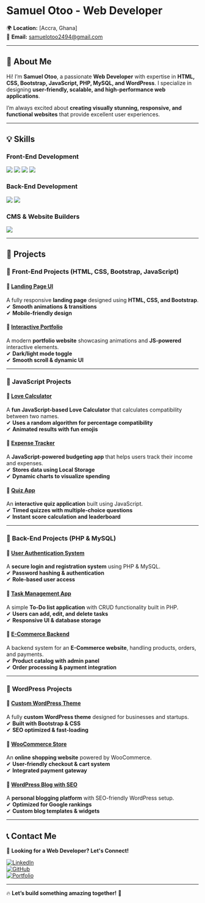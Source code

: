 
# **Samuel Otoo - Web Developer**  
🌍 **Location:** [Accra, Ghana]  
📧 **Email:** [samuelotoo2494@gmail.com](mailto:your.samuelotoo2494@gmail.com)  
  

---

## 🚀 **About Me**  
Hi! I’m **Samuel Otoo**, a passionate **Web Developer** with expertise in **HTML, CSS, Bootstrap, JavaScript, PHP, MySQL, and WordPress**. I specialize in designing **user-friendly, scalable, and high-performance web applications**.  

I’m always excited about **creating visually stunning, responsive, and functional websites** that provide excellent user experiences.  

---

## **💡 Skills**  

### **Front-End Development**  
<div>
    <img src="https://img.shields.io/badge/-HTML5-E34F26?&style=for-the-badge&logo=html5&logoColor=white" />
    <img src="https://img.shields.io/badge/-CSS3-1572B6?&style=for-the-badge&logo=css3&logoColor=white" />
    <img src="https://img.shields.io/badge/-Bootstrap-7952B3?&style=for-the-badge&logo=bootstrap&logoColor=white" />
    <img src="https://img.shields.io/badge/-JavaScript-F7DF1E?&style=for-the-badge&logo=javascript&logoColor=black" />
</div>

### **Back-End Development**  
<div>
    <img src="https://img.shields.io/badge/-PHP-777BB4?&style=for-the-badge&logo=php&logoColor=white" />
    <img src="https://img.shields.io/badge/-MySQL-4479A1?&style=for-the-badge&logo=mysql&logoColor=white" />
</div>

### **CMS & Website Builders**  
<div>
    <img src="https://img.shields.io/badge/-WordPress-21759B?&style=for-the-badge&logo=wordpress&logoColor=white" />
</div>

---

## **📂 Projects**  

### 🔹 **Front-End Projects (HTML, CSS, Bootstrap, JavaScript)**  

#### 📌 [Landing Page UI](https://yourlandingpage.com)  
A fully responsive **landing page** designed using **HTML, CSS, and Bootstrap**.  
✔ **Smooth animations & transitions**  
✔ **Mobile-friendly design**  

#### 📌 [Interactive Portfolio](https://yourportfolio.com)  
A modern **portfolio website** showcasing animations and **JS-powered** interactive elements.  
✔ **Dark/light mode toggle**  
✔ **Smooth scroll & dynamic UI**  

---

### 🔹 **JavaScript Projects**  

#### 📌 [Love Calculator](https://yourlovecalculator.com)  
A **fun JavaScript-based Love Calculator** that calculates compatibility between two names.  
✔ **Uses a random algorithm for percentage compatibility**  
✔ **Animated results with fun emojis**  

#### 📌 [Expense Tracker](https://yourexpensetracker.com)  
A **JavaScript-powered budgeting app** that helps users track their income and expenses.  
✔ **Stores data using Local Storage**  
✔ **Dynamic charts to visualize spending**  

#### 📌 [Quiz App](https://yourquizapp.com)  
An **interactive quiz application** built using JavaScript.  
✔ **Timed quizzes with multiple-choice questions**  
✔ **Instant score calculation and leaderboard**  

---

### 🔹 **Back-End Projects (PHP & MySQL)**  

#### 📌 [User Authentication System](https://yourauthsystem.com)  
A **secure login and registration system** using PHP & MySQL.  
✔ **Password hashing & authentication**  
✔ **Role-based user access**  

#### 📌 [Task Management App](https://yourtaskmanager.com)  
A simple **To-Do list application** with CRUD functionality built in PHP.  
✔ **Users can add, edit, and delete tasks**  
✔ **Responsive UI & database storage**  

#### 📌 [E-Commerce Backend](https://yourecommercebackend.com)  
A backend system for an **E-Commerce website**, handling products, orders, and payments.  
✔ **Product catalog with admin panel**  
✔ **Order processing & payment integration**  

---

### 🔹 **WordPress Projects**  

#### 📌 [Custom WordPress Theme](https://yourcustomtheme.com)  
A fully **custom WordPress theme** designed for businesses and startups.  
✔ **Built with Bootstrap & CSS**  
✔ **SEO optimized & fast-loading**  

#### 📌 [WooCommerce Store](https://yourwoocommerce.com)  
An **online shopping website** powered by WooCommerce.  
✔ **User-friendly checkout & cart system**  
✔ **Integrated payment gateway**  

#### 📌 [WordPress Blog with SEO](https://yourwpblog.com)  
A **personal blogging platform** with SEO-friendly WordPress setup.  
✔ **Optimized for Google rankings**  
✔ **Custom blog templates & widgets**  

---

## **📞 Contact Me**  

💼 **Looking for a Web Developer? Let's Connect!**  

[![LinkedIn](https://img.shields.io/badge/-LinkedIn-0077B5?&style=for-the-badge&logo=linkedin&logoColor=white)](https://linkedin.com/in/samuel-otoo-2b12261a6)  
[![GitHub](https://img.shields.io/badge/-GitHub-181717?&style=for-the-badge&logo=github&logoColor=white)](https://github.com/Ebelene1994)  
[![Portfolio](https://img.shields.io/badge/-Portfolio-000?&style=for-the-badge&logo=firefox&logoColor=white)]([https://yourportfolio.com](https://github.com/Ebelene199))  

---

🔥 **Let’s build something amazing together!** 🚀  

